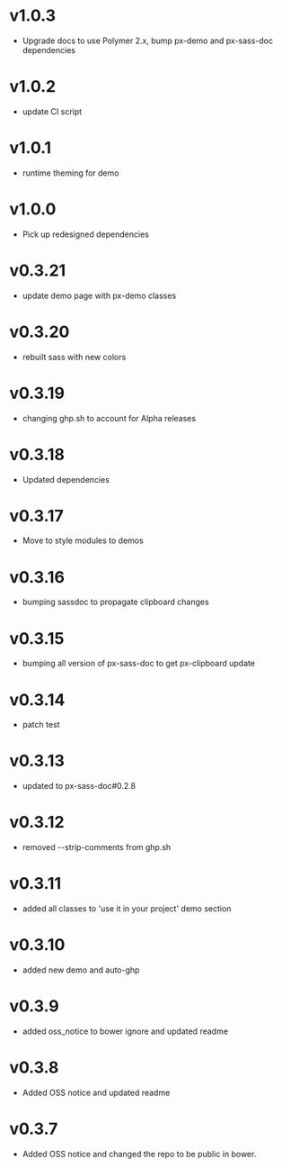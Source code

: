 v1.0.3
==================
* Upgrade docs to use Polymer 2.x, bump px-demo and px-sass-doc dependencies

v1.0.2
==================
* update CI script

v1.0.1
==================
* runtime theming for demo

v1.0.0
==================
* Pick up redesigned dependencies

v0.3.21
==================
* update demo page with px-demo classes

v0.3.20
==================
* rebuilt sass with new colors

v0.3.19
==================
* changing ghp.sh to account for Alpha releases

v0.3.18
==================
* Updated dependencies

v0.3.17
==================
* Move to style modules to demos

v0.3.16
==================
* bumping sassdoc to propagate clipboard changes


v0.3.15
==================
* bumping all version of px-sass-doc to get px-clipboard update


v0.3.14
==================
* patch test

v0.3.13
==============================
* updated to px-sass-doc#0.2.8

v0.3.12
==============================
* removed --strip-comments from ghp.sh

v0.3.11
==============================
* added all classes to 'use it in your project' demo section

v0.3.10
==============================
* added new demo and auto-ghp

v0.3.9
==============================
* added oss_notice to bower ignore and updated readme

v0.3.8
==============================
* Added OSS notice and updated readme

v0.3.7
==============================
* Added OSS notice and changed the repo to be public in bower.
